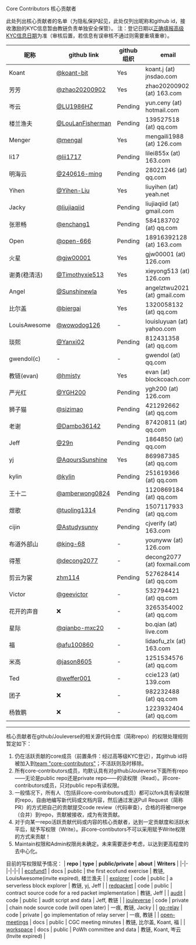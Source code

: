 Core Contributors 核心贡献者

此处列出核心贡献者的名单（为隐私保护起见，此处仅列出昵称和github id，接收激励的KYC信息暂由教链负责单独安全保管）。
注：登记日期以[正确填报高级KYC信息日期](https://docs.qq.com/form/page/DTHBITWl4dGdRQlVo)为准（审核后置，若信息有误审核不通过则需要重填重审）。

| **昵称** | **github link** |  **github组织** | **email** | **高级KYC** | **登记日期** |
|-|-|-|-|-|-|
| Koant | [@koant-bit](https://github.com/koant-bit) | Yes | koant.j (at) jnsdao.com | ✅ | 2022/10/1 | 
| 芳芳 | [@zhao20200902](https://github.com/zhao20200902) | Yes |zhao20200902 (at) 163.com | ✅ | 2022/10/1 |
| 岑云 | [@LU1986HZ](https://github.com/LU1986HZ) | Pending | yun.ceny (at) hotmail.com | ✅ | 2022/10/1 |
| 楼兰渔夫 | [@LouLanFisherman](https://github.com/LouLanFisherman) | Pending | 139527518 (at) qq.com | ✅ | 2022/10/1 |
| Menger | [@mengal](https://github.com/mengal) | Yes | mengaili1988 (at) 126.com | ✅ | 2023/2/1 |
| li17 | [@lii1717](https://github.com/lii1717) | Pending | lilei855x (at) 163.com | ✅ | 2023/2/1 |
| 明海云 | [@240616-ming](https://github.com/240616-ming) | Pending | 28021246 (at) qq.com | ✅ | 2022/10/1 |
| Yihen | [@Yihen-Liu](https://github.com/Yihen-Liu) | Yes | liuyihen (at) yeah.net | ✅ | 2022/10/1 |
| Jacky | [@liujiaqiid](https://github.com/liujiaqiid) | Pending | liujiaqiid (at) gmail.com | ✅ | 2022/10/1 |
| 张恩畅 | [@enchang1](https://github.com/enchang1) | Pending | 584183702 (at) qq.com | ✅ | 2023/7/26 |
| Open | [@open-666](https://github.com/open-666) | Pending | 18916392128 (at) 163.com | ✅ | 2023/7/26 |
| 火星 | [@gjw00001](https://github.com/gjw00001) | Yes | gjw00001 (at) 126.com | ✅ | 2023/7/26 |
| 谢勇(稳清活) | [@Timothyxie513](https://github.com/Timothyxie513) | Yes | xieyong513 (at) 126.com | ✅ | 2023/7/30 |
| Angel | [@Sunshinewla](https://github.com/Sunshinewla) | Yes | angelztwu2021 (at) gmail.com | ✅ | 2023/8/9 |
| 比尔盖 | [@biergai](https://github.com/biergai) | Yes | 1320058132 (at) qq.com | ✅ | 2023/10/13 |
| LouisAwesome | [@wowodog126](https://github.com/wowodog126) | - | louisluyuan (at) yahoo.com | ✅ | 2024/1/20 |
| 琰熙 | [@Yanxi02](https://github.com/Yanxi02) | Pending | 812431358 (at) qq.com | ✅ | 2024/1/21 | 
| gwendol(c) | - | - | gwendol (at) qq.com | ✅ | 2024/1/23 |
| 教链(evan) | [@hmisty](https://github.com/hmisty) |  Yes | evan (at) blockcoach.com | ✅ | 2022/10/1 |
| 严光红 | [@YGH200](https://github.com/240616-ming) | Pending | ygh200 (at) 126.com | ✅ | 2024/1/30 |
| 狮子猫 | [@sizimao](https://github.com/sizimao) | Pending | 421292662 (at) qq.com | ✅ | 2024/1/30 | 
| 老谢 | [@Dambo36142](https://github.com/Dambo36142) | Pending | 87420811 (at) qq.com | ✅ | 2024/1/30 |
| Jeff | [@29n](https://github.com/29n) | Pending | 1864850 (at) qq.com | ✅ | 2024/1/31 |
| yj | [@AqoursSunshine](https://github.com/AqoursSunshine) | Yes | 869987385 (at) qq.com | ✅ | 2024/2/2 |
| kylin | [@kylin](https://github.com/kylin) | Pending | 251619366 (at) qq.com | ✅ | 2024/2/4 |
| 王十二 | [@amberwong0824](https://github.com/amberwong0824) | Pending | 1120869184 (at) qq.com | ✅ | 2024/2/4 |
| 煜歌 | [@tuoling1314](https://github.com/tuoling1314) | Pending | 1507117933 (at) qq.com | ✅ | 2024/2/5 |
| cijin | [@Astudysunny](https://github.com/Astudysunny) | Pending | cjverify (at) 163.com | ✅ | 2024/2/7 |
布道外部山 | [@king-68](https://github.com/king-68) | - | younyww (at) 126.com | ✅ | 2024/2/18
得葱 | [@decong2077](https://github.com/decong2077) | - | decong2077 (at) foxmail.com | ✅ | 2024/2/18
剪云为裳 | [zhm114](https://github.com/zhm114) | Pending | 527628414 (at) qq.com | ✅ | 2024/3/2
Victor | [@geevictor](https://github.com/geevictor) | - | 532794421 (at) qq.com | ✅ | 2024/3/3
花开的声音 | ❌ | - | 3265354002 (at) qq.com | ✅ | 2024/3/9
星际 | [@qianbo-mxc20](https://github.com/qianbo-mxc20) | - | bo.qian (at) live.com | ✅ | 2024/3/12
福 | [@afu100860](https://github.com/afu100860) | - | lidaofu_zlx (at) 163.com | ✅ | 2024/3/14
米高 | [@jason8605](https://github.com/jason8605) | - | 1251534576 (at) qq.com | ✅ | 2024/3/14
Ted | [@weffer001](https://github.com/weffer001) | - | ccie123 (at) 139.com | ✅ | 2024/3/21
团子 | ❌ | - | 982232488 (at) qq.com | ✅ | 2024/3/24
杨敦鹏 | ❌ | - | 1223932404 (at) qq.com | ✅ | 2024/3/26

---

核心贡献者在github/Jouleverse的相关源代码仓库（简称repo）的权限处理规则暂定如下：
1. 仍在活跃贡献的core成员（前置条件：经过高等级KYC登记），其github id将被加入到[team "core-contributors"](https://github.com/orgs/Jouleverse/teams/core-contributors/members)；不活跃则及时移除。
2. 所有core-contributors成员，均默认具有对github/Jouleverse下面所有repo——无论是public repo还是private repo——的读权限（Read）。非core-contributors成员，只对public repo有读权限。
3. 一般情况下，所有人（包括非core-contributors成员）都可以fork具有读权限的repo，自由地编写新代码或文档内容，然后通过发送Pull Request（简称PR）的方式把自己的贡献提交code review（代码审查），合格的将被merge（合并）到repo，贡献被接收，成为有效贡献。
4. 对于向某一repo活跃贡献代码或内容的核心贡献者，达到一定贡献度和活跃水平后，赋予写权限（Write）。非core-contibutors不可以采用赋予Write权限的方式来贡献！
5. Maintain权限和Admin权限尚未确定。未来需要逐步考虑，以达到更高程度的去中心化。

目前的写权限赋予情况：
| **repo** | **type** | **public/private** | **about** | **Writers** |
|-|-|-|-|-|
| [ecofund1](https://github.com/Jouleverse/ecofund1) | docs | public | the first ecofund exercise | 教链, LouisAwesome(invite expired), 楼兰渔夫 |
| [explorer](https://github.com/Jouleverse/explorer) | code | public | a serverless block explorer | 教链, yj, Jeff |
| [redpacket](https://github.com/Jouleverse/redpacket) | code | public | contract source code for a red packet implementation | 教链, Jeff |
| [audit](https://github.com/Jouleverse/audit) | code | public | audit script and data | Jeff, 教链 |
| [jouleverse](https://github.com/Jouleverse/jouleverse) | code | private | chain node source code (will open later) | 一痕, 教链, Jacky |
| [go-relay](https://github.com/Jouleverse/go-relay) | code | private | go implementation of relay server | 一痕, 教链 |
| [open-meetings](https://github.com/Jouleverse/open-meetings) | docs | public | CGC meeting minutes | 教链, 比尔盖, Koant, 福 |
| [workspace](https://github.com/Jouleverse/workspace) | docs | public | PoWh committee and data | 教链, Koant, 岑云(Invite expired) |
